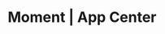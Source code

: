 ---
layout: home

title: Moment | App Center
titleTemplate: App Center

hero:
  name: "Moment"
  text: "支持自托管的\n现代化相册博客"
  tagline: 随心快捷发布你的所见所闻
  actions:
    - theme: brand
      text: 了解详情
      link: /zh_CN/moment/introduction
    - theme: alt
      text: Github
      link: https://github.com/Robert-Stackflow/Moment
  image:
    src: https://picbed.cloudchewie.com/icon/moment.png!mini
    alt: Moment

features:
  - icon: 🚀
    title: 美观
    details: 支持深色模式、切换主题颜色
  - icon: 😃
    title: 易用
    details: 支持后台管理图片，支持图片分类
  - icon: 🛡️
    title: 存储
    details: 支持3S存储桶标准，随时随地上传你的图片
  - icon: ⌛️
    title: 个性化
    details: 极大程度地定制化你的相册博客
  - icon: 🌈
    title: 丰富
    details: 支持多种配置项，总有你想要的
  - icon: ⚙️
    title: 便捷
    details: 使用docker一键部署
---